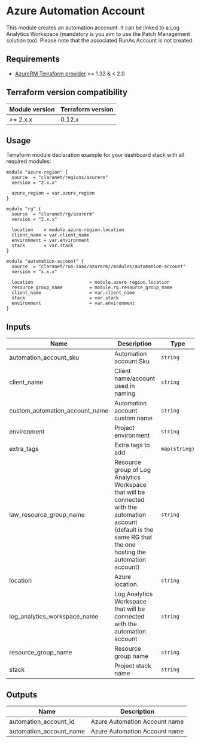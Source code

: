 # Azure Automation Account

This module creates an automation acccount.
It can be linked to a Log Analytics Workspace (mandatory is you aim to use the Patch Management solution too).
Please note that the associated RunAs Account is not created.

## Requirements

* [AzureRM Terraform provider](https://www.terraform.io/docs/providers/azurerm/) >= 1.32 & < 2.0

## Terraform version compatibility

| Module version | Terraform version |
|----------------|-------------------|
| >= 2.x.x       | 0.12.x            |

## Usage

Terraform module declaration example for your dashboard stack with all required modules:

```hcl
module "azure-region" {
  source  = "claranet/regions/azurerm"
  version = "2.x.x"

  azure_region = var.azure_region
}

module "rg" {
  source  = "claranet/rg/azurerm"
  version = "2.x.x"

  location    = module.azure-region.location
  client_name = var.client_name
  environment = var.environment
  stack       = var.stack
}

module "automation-account" {
  source  = "claranet/run-iaas/azurerm//modules/automation-account"
  version = "x.x.x"

  location                     = module.azure-region.location
  resource_group_name          = module.rg.resource_group_name
  client_name                  = var.client_name
  stack                        = var.stack
  environment                  = var.environment
}
```

## Inputs

| Name | Description | Type | Default | Required |
|------|-------------|------|---------|:--------:|
| automation\_account\_sku | Automation account Sku | `string` | `"Basic"` | no |
| client\_name | Client name/account used in naming | `string` | n/a | yes |
| custom\_automation\_account\_name | Automation account custom name | `string` | `""` | no |
| environment | Project environment | `string` | n/a | yes |
| extra\_tags | Extra tags to add | `map(string)` | `{}` | no |
| law\_resource\_group\_name | Resource group of Log Analytics Workspace that will be connected with the automation account (default is the same RG that the one hosting the automation account) | `string` | `""` | no |
| location | Azure location. | `string` | n/a | yes |
| log\_analytics\_workspace\_name | Log Analytics Workspace that will be connected with the automation account | `string` | `""` | no |
| resource\_group\_name | Resource group name | `string` | n/a | yes |
| stack | Project stack name | `string` | n/a | yes |

## Outputs

| Name | Description |
|------|-------------|
| automation\_account\_id | Azure Automation Account name |
| automation\_account\_name | Azure Automation Account name |